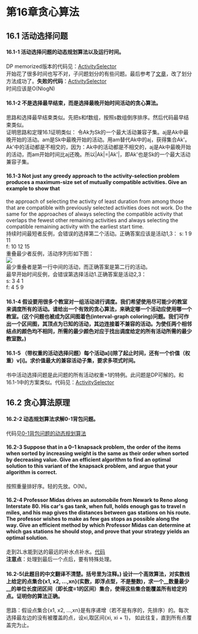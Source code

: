 第16章贪心算法
=
## 16.1 活动选择问题  
#### 16.1-1 活动选择问题的动态规划算法以及运行时间。  
DP memorized版本的代码见：[ActivitySelector](https://github.com/zhuxiuwei/CLRS/blob/master/src/chap16_GreedyAlgorithms/ActivitySelector.java#L36)  
开始花了很多时间也写不对，子问题划分的有些问题。最后参考了[文章](http://www.cs.princeton.edu/~wayne/cs423/lectures/dynamic-programming-4up.pdf)，改了划分方法成功了。__失败的代码__：[ActivitySelector](https://github.com/zhuxiuwei/CLRS/blob/master/src/chap16_GreedyAlgorithms/ActivitySelector.java#L82)  
时间应该是O(NlogN)  

#### 16.1-2 不是选择最早结束，而是选择最晚开始时间活动的贪心算法。  
思路和选择最早结束类似。先把s和f数组，按照s数组倒序排序。然后代码最早结束类似。  
证明思路和定理16.1证明类似： 令Ak为Sk的一个最大活动兼容子集。aj是Ak中最晚开始的活动。am是Sk中最晚开始的活动。用am替代Ak中的aj，获得集合Ak'。Ak'中的活动都是不相交的，因为：Ak中的活动都是不相交的，aj是Ak中最晚开始的活动，而am开始时间比aj还晚。所以|Ak|=|Ak'|，即Ak'也是Sk的一个最大活动兼容子集。  

#### 16.1-3 Not just any greedy approach to the activity-selection problem produces a maximum-size set of mutually compatible activities. Give an example to show that
the approach of selecting the activity of least duration from among those that are compatible with previously selected activities does not work. Do the same for the approaches of always selecting the compatible activity that overlaps the fewest other remaining activities and always selecting the compatible remaining activity with the earliest start time.  
持续时间最短者反例，会错误的选择第二个活动。正确答案应该是活动1,3： 
s: 1  9 11  
f: 10 12 15  
重叠最少者反例，活动序列形如下图：  
![](https://github.com/zhuxiuwei/CLRS/blob/master/Images/16.1-3.png)  
最少重叠者是第一行中间的活动，而正确答案是第二行的活动。  
最早开始时间反例，会错误第选择活动1.正确答案是活动2,3：  
s: 3 4 1  
f: 4 5 9  

#### 16.1-4 假设要用很多个教室对一组活动进行调度。我们希望使用尽可能少的教室来调度所有的活动。请给出一个有效的贪心算法，来确定哪一个活动应使用哪一个教室。(这个问题也被成为区间图着色(interval-graph coloring)问题。我们可作出一个区间图，其顶点为已知的活动，其边连接着不兼容的活动。为使任两个相邻结点的颜色均不相同，所需的最少颜色对应于找出调度给定的所有活动所需的最少教室数。)  

#### 16.1-5 （带权重的活动选择问题）每个活动a[i]除了起止时间，还有一个价值（权重）v[i]。求价值最大的兼容活动子集，要求多项式时间。  
书中活动选择问题是此问题的所有活动权重=1的特例。此问题是DP可解的。和16.1-1中的方案类似。代码见：[ActivitySelector](https://github.com/zhuxiuwei/CLRS/blob/master/src/chap16_GreedyAlgorithms/ActivitySelectorWeighted.java#L21)  

## 16.2 贪心算法原理  
#### 16.2-2 动态规划算法求解0-1背包问题。  
代码见[0-1背包问题的动态规划算法](https://github.com/zhuxiuwei/CLRS/blob/master/src/chap16_GreedyAlgorithms/KnapsackProblem.java)  

#### 16.2-3 Suppose that in a 0–1 knapsack problem, the order of the items when sorted by increasing weight is the same as their order when sorted by decreasing value. Give an efficient algorithm to find an optimal solution to this variant of the knapsack problem, and argue that your algorithm is correct.  
按照重量排好序。轻的先放。O(N)。  

#### 16.2-4 Professor Midas drives an automobile from Newark to Reno along Interstate 80. His car's gas tank, when full, holds enough gas to travel n miles, and his map gives the distances between gas stations on his route. The professor wishes to make as few gas stops as possible along the way. Give an efficient method by which Professor Midas can determine at which gas stations he should stop, and prove that your strategy yields an optimal solution.  
走到2L水能到达的最远的补水点补水。[代码](https://github.com/zhuxiuwei/CLRS/blob/master/src/chap16_GreedyAlgorithms/ProfessorWaterSupplement.java)  
__注意点__：处理到最后一个点后，要有特殊处理。 

#### 16.2-5(此题目的中文翻译不清楚。括号里为注释。) 设计一个高效算法，对实数线上给定的点集合{x1, x2, ...,xn}(实数，即浮点型，不是整数)，求一个__数量最少__的单位长度闭区间（即长度=1的区间）集合，使得这些集合能覆盖所有给定的点。证明你的算法正确。  
思路：假设点集合{x1, x2, ...,xn}是有序递增（若不是有序的，先排序）的。每次选择最左边的没有被覆盖的点，设xi,取区间{xi, xi + 1}， 如此往复，直到所有点覆盖完为止。  




